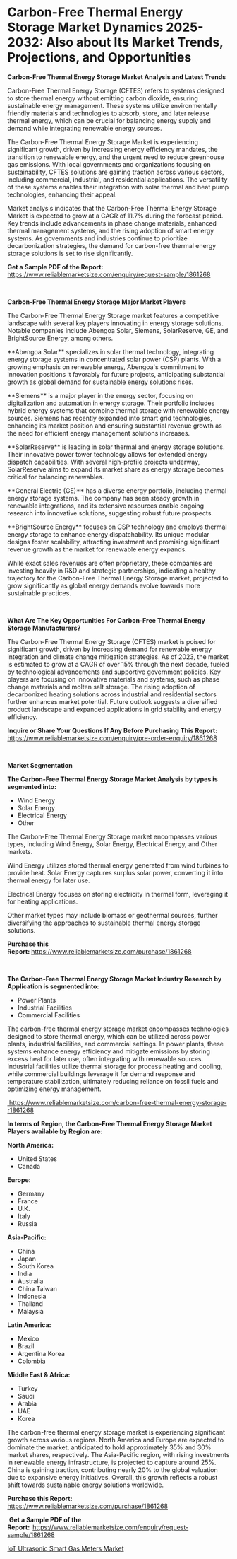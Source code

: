 <p><h1>Carbon-Free Thermal Energy Storage Market Dynamics 2025-2032: Also about Its Market Trends, Projections, and Opportunities</h1></p><p><strong>Carbon-Free Thermal Energy Storage Market Analysis and Latest Trends</strong></p>
<p><p>Carbon-Free Thermal Energy Storage (CFTES) refers to systems designed to store thermal energy without emitting carbon dioxide, ensuring sustainable energy management. These systems utilize environmentally friendly materials and technologies to absorb, store, and later release thermal energy, which can be crucial for balancing energy supply and demand while integrating renewable energy sources.</p><p>The Carbon-Free Thermal Energy Storage Market is experiencing significant growth, driven by increasing energy efficiency mandates, the transition to renewable energy, and the urgent need to reduce greenhouse gas emissions. With local governments and organizations focusing on sustainability, CFTES solutions are gaining traction across various sectors, including commercial, industrial, and residential applications. The versatility of these systems enables their integration with solar thermal and heat pump technologies, enhancing their appeal.</p><p>Market analysis indicates that the Carbon-Free Thermal Energy Storage Market is expected to grow at a CAGR of 11.7% during the forecast period. Key trends include advancements in phase change materials, enhanced thermal management systems, and the rising adoption of smart energy systems. As governments and industries continue to prioritize decarbonization strategies, the demand for carbon-free thermal energy storage solutions is set to rise significantly.</p></p>
<p><strong>Get a Sample PDF of the Report:&nbsp;</strong> <a href="https://www.reliablemarketsize.com/enquiry/request-sample/1861268?utm_campaign=2303&utm_medium=2&utm_source=Github&utm_content=ia&utm_term=14022025&utm_id=carbon-free-thermal-energy-storage">https://www.reliablemarketsize.com/enquiry/request-sample/1861268</a></p>
<p>&nbsp;</p>
<p><strong>Carbon-Free Thermal Energy Storage Major Market Players</strong></p>
<p><p>The Carbon-Free Thermal Energy Storage market features a competitive landscape with several key players innovating in energy storage solutions. Notable companies include Abengoa Solar, Siemens, SolarReserve, GE, and BrightSource Energy, among others.</p><p>**Abengoa Solar** specializes in solar thermal technology, integrating energy storage systems in concentrated solar power (CSP) plants. With a growing emphasis on renewable energy, Abengoa's commitment to innovation positions it favorably for future projects, anticipating substantial growth as global demand for sustainable energy solutions rises.</p><p>**Siemens** is a major player in the energy sector, focusing on digitalization and automation in energy storage. Their portfolio includes hybrid energy systems that combine thermal storage with renewable energy sources. Siemens has recently expanded into smart grid technologies, enhancing its market position and ensuring substantial revenue growth as the need for efficient energy management solutions increases.</p><p>**SolarReserve** is leading in solar thermal and energy storage solutions. Their innovative power tower technology allows for extended energy dispatch capabilities. With several high-profile projects underway, SolarReserve aims to expand its market share as energy storage becomes critical for balancing renewables.</p><p>**General Electric (GE)** has a diverse energy portfolio, including thermal energy storage systems. The company has seen steady growth in renewable integrations, and its extensive resources enable ongoing research into innovative solutions, suggesting robust future prospects.</p><p>**BrightSource Energy** focuses on CSP technology and employs thermal energy storage to enhance energy dispatchability. Its unique modular designs foster scalability, attracting investment and promising significant revenue growth as the market for renewable energy expands.</p><p>While exact sales revenues are often proprietary, these companies are investing heavily in R&D and strategic partnerships, indicating a healthy trajectory for the Carbon-Free Thermal Energy Storage market, projected to grow significantly as global energy demands evolve towards more sustainable practices.</p></p>
<p>&nbsp;</p>
<p><strong>What Are The Key Opportunities For Carbon-Free Thermal Energy Storage Manufacturers?</strong></p>
<p><p>The Carbon-Free Thermal Energy Storage (CFTES) market is poised for significant growth, driven by increasing demand for renewable energy integration and climate change mitigation strategies. As of 2023, the market is estimated to grow at a CAGR of over 15% through the next decade, fueled by technological advancements and supportive government policies. Key players are focusing on innovative materials and systems, such as phase change materials and molten salt storage. The rising adoption of decarbonized heating solutions across industrial and residential sectors further enhances market potential. Future outlook suggests a diversified product landscape and expanded applications in grid stability and energy efficiency.</p></p>
<p><strong>Inquire or Share Your Questions If Any Before Purchasing This Report:</strong> <a href="https://www.reliablemarketsize.com/enquiry/pre-order-enquiry/1861268?utm_campaign=2303&utm_medium=2&utm_source=Github&utm_content=ia&utm_term=14022025&utm_id=carbon-free-thermal-energy-storage">https://www.reliablemarketsize.com/enquiry/pre-order-enquiry/1861268</a></p>
<p>&nbsp;</p>
<p><strong>Market Segmentation</strong></p>
<p><strong>The Carbon-Free Thermal Energy Storage Market Analysis by types is segmented into:</strong></p>
<p><ul><li>Wind Energy</li><li>Solar Energy</li><li>Electrical Energy</li><li>Other</li></ul></p>
<p><p>The Carbon-Free Thermal Energy Storage market encompasses various types, including Wind Energy, Solar Energy, Electrical Energy, and Other markets. </p><p>Wind Energy utilizes stored thermal energy generated from wind turbines to provide heat. Solar Energy captures surplus solar power, converting it into thermal energy for later use. </p><p>Electrical Energy focuses on storing electricity in thermal form, leveraging it for heating applications. </p><p>Other market types may include biomass or geothermal sources, further diversifying the approaches to sustainable thermal energy storage solutions.</p></p>
<p><strong>Purchase this Report:&nbsp;</strong><a href="https://www.reliablemarketsize.com/purchase/1861268?utm_campaign=2303&utm_medium=2&utm_source=Github&utm_content=ia&utm_term=14022025&utm_id=carbon-free-thermal-energy-storage">https://www.reliablemarketsize.com/purchase/1861268</a></p>
<p>&nbsp;</p>
<p><strong>The Carbon-Free Thermal Energy Storage Market Industry Research by Application is segmented into:</strong></p>
<p><ul><li>Power Plants</li><li>Industrial Facilities</li><li>Commercial Facilities</li></ul></p>
<p><p>The carbon-free thermal energy storage market encompasses technologies designed to store thermal energy, which can be utilized across power plants, industrial facilities, and commercial settings. In power plants, these systems enhance energy efficiency and mitigate emissions by storing excess heat for later use, often integrating with renewable sources. Industrial facilities utilize thermal storage for process heating and cooling, while commercial buildings leverage it for demand response and temperature stabilization, ultimately reducing reliance on fossil fuels and optimizing energy management.</p></p>
<p><a href="https://www.reliablemarketsize.com/carbon-free-thermal-energy-storage-r1861268?utm_campaign=2303&utm_medium=2&utm_source=Github&utm_content=ia&utm_term=14022025&utm_id=carbon-free-thermal-energy-storage">&nbsp;https://www.reliablemarketsize.com/carbon-free-thermal-energy-storage-r1861268</a></p>
<p><strong>In terms of Region, the Carbon-Free Thermal Energy Storage Market Players available by Region are:</strong></p>
<p>
    <p> <strong> North America: </strong>
        <ul>
            <li>United States</li>
            <li>Canada</li>
        </ul>
        </p> 
    <p> <strong> Europe: </strong>
        <ul>
            <li>Germany</li>
            <li>France</li>
            <li>U.K.</li>
            <li>Italy</li>
            <li>Russia</li>
        </ul>
        </p> 
    <p> <strong> Asia-Pacific: </strong>
        <ul>
            <li>China</li>
            <li>Japan</li>
            <li>South Korea</li>
            <li>India</li>
            <li>Australia</li>
            <li>China Taiwan</li>
            <li>Indonesia</li>
            <li>Thailand</li>
            <li>Malaysia</li>
        </ul>
        </p> 
    <p> <strong> Latin America: </strong>
        <ul>
            <li>Mexico</li>
            <li>Brazil</li>
            <li>Argentina Korea</li>
            <li>Colombia</li>
        </ul>
        </p> 
    <p> <strong> Middle East & Africa: </strong>
        <ul>
            <li>Turkey</li>
            <li>Saudi</li>
            <li>Arabia</li>
            <li>UAE</li>
            <li>Korea</li>
        </ul>
    </p>
    </p>
<p><p>The carbon-free thermal energy storage market is experiencing significant growth across various regions. North America and Europe are expected to dominate the market, anticipated to hold approximately 35% and 30% market shares, respectively. The Asia-Pacific region, with rising investments in renewable energy infrastructure, is projected to capture around 25%. China is gaining traction, contributing nearly 20% to the global valuation due to expansive energy initiatives. Overall, this growth reflects a robust shift towards sustainable energy solutions worldwide.</p></p>
<p><strong>Purchase this Report: </strong><a href="https://www.reliablemarketsize.com/purchase/1861268?utm_campaign=2303&utm_medium=2&utm_source=Github&utm_content=ia&utm_term=14022025&utm_id=carbon-free-thermal-energy-storage">https://www.reliablemarketsize.com/purchase/1861268</a></p>
<p>&nbsp;<strong>Get a Sample PDF of the Report:&nbsp;&nbsp;</strong><a href="https://www.reliablemarketsize.com/enquiry/request-sample/1861268?utm_campaign=2303&utm_medium=2&utm_source=Github&utm_content=ia&utm_term=14022025&utm_id=carbon-free-thermal-energy-storage">https://www.reliablemarketsize.com/enquiry/request-sample/1861268</a></p>
<p><strong></strong></p>
<p><p><a href="https://github.com/pearlinewhite4692/Market-Research-Report-List-1/blob/main/iot-ultrasonic-smart-gas-meters-market.md?utm_campaign=2303&utm_medium=2&utm_source=Github&utm_content=ia&utm_term=14022025&utm_id=carbon-free-thermal-energy-storage">IoT Ultrasonic Smart Gas Meters Market</a></p></p>
